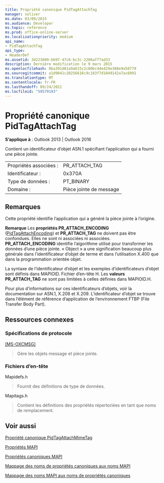 ```yaml
---
title: Propriété canonique PidTagAttachTag
manager: soliver
ms.date: 03/09/2015
ms.audience: Developer
ms.topic: reference
ms.prod: office-online-server
ms.localizationpriority: medium
api_name:
- PidTagAttachTag
api_type:
- HeaderDef
ms.assetid: 3d223809-b697-47c6-bc3c-2206aff7ad33
description: Dernière modification le 9 mars 2015
ms.openlocfilehash: 8ba391d81a9a615c2c80bc44e429e388e9a50779
ms.sourcegitcommit: a1d9041c20256616c9c183f7d1049142a7ac6991
ms.translationtype: MT
ms.contentlocale: fr-FR
ms.lasthandoff: 09/24/2021
ms.locfileid: "59579193"
---
```

# <a name="pidtagattachtag-canonical-property"></a>Propriété canonique PidTagAttachTag

  
  
**S’applique à** : Outlook 2013 | Outlook 2016 
  
Contient un identificateur d’objet ASN.1 spécifiant l’application qui a fourni une pièce jointe. 
  
|||
|:-----|:-----|
|Propriétés associées :  <br/> |PR_ATTACH_TAG  <br/> |
|Identificateur :  <br/> |0x370A  <br/> |
|Type de données :  <br/> |PT_BINARY  <br/> |
|Domaine :  <br/> |Pièce jointe de message  <br/> |
   
## <a name="remarks"></a>Remarques

Cette propriété identifie l’application qui a généré la pièce jointe à l’origine.
  
 **Remarque** Les **propriétés PR_ATTACH_ENCODING** ([PidTagAttachEncoding](pidtagattachencoding-canonical-property.md)) et **PR_ATTACH_TAG** ne doivent pas être confondues. Elles ne sont ni associées ni associées. **PR_ATTACH_ENCODING** identifie l’algorithme utilisé pour transformer les données d’une pièce jointe. « Object » a une signification beaucoup plus générale dans l’identificateur d’objet de terme et dans l’utilisation X.400 que dans la programmation orientée objet. 
  
La syntaxe de l’identificateur d’objet et les exemples d’identificateurs d’objet sont définis dans MAPIOID. Fichier d’en-tête H. Les **valeurs PR_ATTACH_TAG** ne sont pas limitées à celles définies dans MAPIOID.H. 
  
Pour plus d’informations sur ces identificateurs d’objets, voir la documentation sur ASN.1, X.208 et X.209. L’identificateur d’objet se trouve dans l’élément de référence d’application de l’environnement FTBP (File Transfer Body Part). 
  
## <a name="related-resources"></a>Ressources connexes

### <a name="protocol-specifications"></a>Spécifications de protocole

[[MS-OXCMSG]](https://msdn.microsoft.com/library/7fd7ec40-deec-4c06-9493-1bc06b349682%28Office.15%29.aspx)
  
> Gère les objets message et pièce jointe.
    
### <a name="header-files"></a>Fichiers d’en-tête

Mapidefs.h
  
> Fournit des définitions de type de données.
    
Mapitags.h
  
> Contient les définitions des propriétés répertoriées en tant que noms de remplacement.
    
## <a name="see-also"></a>Voir aussi



[Propriété canonique PidTagAttachMimeTag](pidtagattachmimetag-canonical-property.md)


[Propriétés MAPI](mapi-properties.md)
  
[Propriétés canoniques MAPI](mapi-canonical-properties.md)
  
[Mappage des noms de propriétés canoniques aux noms MAPI](mapping-canonical-property-names-to-mapi-names.md)
  
[Mappage des noms MAPI aux noms de propriétés canoniques](mapping-mapi-names-to-canonical-property-names.md)

